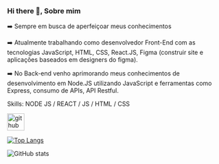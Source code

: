 ### Hi there 👋, Sobre mim
➡️ Sempre em busca de aperfeiçoar meus conhecimentos

➡️ Atualmente trabalhando como desenvolvedor Front-End com as tecnologias JavaScript, HTML, CSS, React.JS, Figma (construir site e aplicações baseados em designers do figma).

➡️ No Back-end venho aprimorando meus conhecimentos de desenvolvimento em Node.JS utilizando JavaScript e ferramentas como Express, consumo de APIs, API Restful.

Skills: NODE JS / REACT / JS / HTML / CSS

[<img src='https://cdn.jsdelivr.net/npm/simple-icons@3.0.1/icons/github.svg' alt='github' height='40'>](https://github.com/marcusvinic2)  

[![Top Langs](https://github-readme-stats.vercel.app/api/top-langs/?username=marcusvinic2)](https://github.com/anuraghazra/github-readme-stats)

![GitHub stats](https://github-readme-stats.vercel.app/api?username=marcusvinic2&show_icons=true)  

